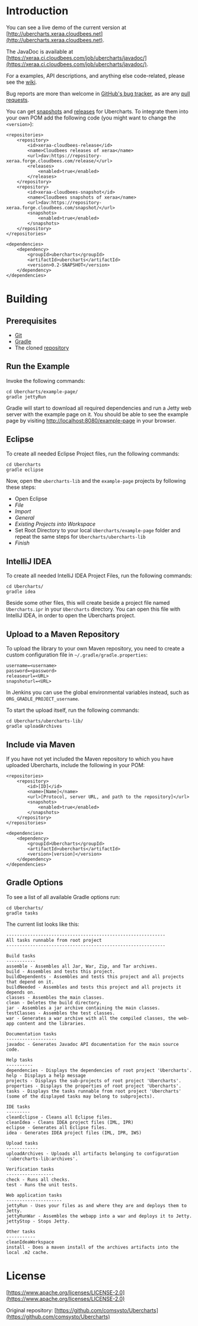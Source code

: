 # Introduction

You can see a live demo of the current version at [http://ubercharts.xeraa.cloudbees.net](http://ubercharts.xeraa.cloudbees.net).

The JavaDoc is available at [https://xeraa.ci.cloudbees.com/job/ubercharts/javadoc/](https://xeraa.ci.cloudbees.com/job/ubercharts/javadoc/).

For a examples, API descriptions, and anything else code-related, please see the [wiki](https://github.com/xeraa/Ubercharts/wiki).

Bug reports are more than welcome in [GitHub's bug tracker](https://github.com/xeraa/Ubercharts/issues), as are any [pull requests](https://github.com/xeraa/Ubercharts/pulls).

You can get [snapshots](https://repository-xeraa.forge.cloudbees.com/snapshot/) and [releases](https://repository-xeraa.forge.cloudbees.com/release/) for Ubercharts. To integrate them into your own POM add the following code (you might want to change the ``<version>``):

    <repositories>
	    <repository>
	        <id>xeraa-cloudbees-release</id>
	        <name>Cloudbees releases of xeraa</name>
	        <url>dav:https://repository-xeraa.forge.cloudbees.com/release/</url>
	        <releases>
	            <enabled>true</enabled>
	        </releases>
	    </repository>
	    <repository>
	        <id>xeraa-cloudbees-snapshot</id>
	        <name>Cloudbees snapshots of xeraa</name>
	        <url>dav:https://repository-xeraa.forge.cloudbees.com/snapshot/</url>
	        <snapshots>
	            <enabled>true</enabled>
	        </snapshots>
	    </repository>
    </repositories>

    <dependencies>
	    <dependency>
	        <groupId>ubercharts</groupId>
	        <artifactId>ubercharts</artifactId>
	        <version>0.2-SNAPSHOT</version>
	    </dependency>
    </dependencies>



# Building

## Prerequisites

* [Git](http://git-scm.com)
* [Gradle](http://gradle.org)
* The cloned [repository](https://github.com/xeraa/Ubercharts.git)



## Run the Example

Invoke the following commands:

    cd Ubercharts/example-page/
    gradle jettyRun

Gradle will start to download all required dependencies and run a Jetty web server with the example page on it. You should be able to see the example page by visiting [http://localhost:8080/example-page](http://localhost:8080/example-page) in your browser.



## Eclipse

To create all needed Eclipse Project files, run the following commands:

    cd Ubercharts
    gradle eclipse

Now, open the ``ubercharts-lib`` and the ``example-page`` projects by following these steps:

* Open Eclipse
* *File*
* *Import*
* *General*
* *Existing Projects into Workspace*
* Set Root Directory to your local ``Ubercharts/example-page`` folder and repeat the same steps for ``Ubercharts/ubercharts-lib``
* *Finish*



## IntelliJ IDEA

To create all needed IntelliJ IDEA Project Files, run the following commands:

    cd Ubercharts/
    gradle idea

Beside some other files, this will create beside a project file named ``Ubercharts.ipr`` in your ``Ubercharts`` directory. You can open this file with IntelliJ IDEA, in order to open the Ubercharts project.



## Upload to a Maven Repository

To upload the library to your own Maven repository, you need to create a custom configuration file in ``~/.gradle/gradle.properties``:

	username=<username>
	password=<password>
    releaseurl=<URL>
    snapshoturl=<URL>

In Jenkins you can use the global environmental variables instead, such as ``ORG_GRADLE_PROJECT_username``.

To start the upload itself, run the following commands:

    cd Ubercharts/ubercharts-lib/
    gradle uploadArchives



## Include via Maven

If you have not yet included the Maven repository to which you have uploaded Ubercharts, include the following in your POM:

    <repositories>
        <repository>
            <id>[ID]</id>
            <name>[Name]</name>
            <url>[Protocol, server URL, and path to the repository]</url>
            <snapshots>
                <enabled>true</enabled>
            </snapshots>
        </repository>
    </repositories>

    <dependencies>
        <dependency>
            <groupId>Ubercharts</groupId>
            <artifactId>ubercharts</artifactId>
            <version>[version]</version>
        </dependency>
    </dependencies>



## Gradle Options

To see a list of all available Gradle options run:

    cd Ubercharts/
    gradle tasks

The current list looks like this:

	------------------------------------------------------------
	All tasks runnable from root project
	------------------------------------------------------------
	
	Build tasks
	-----------
	assemble - Assembles all Jar, War, Zip, and Tar archives.
	build - Assembles and tests this project.
	buildDependents - Assembles and tests this project and all projects that depend on it.
	buildNeeded - Assembles and tests this project and all projects it depends on.
	classes - Assembles the main classes.
	clean - Deletes the build directory.
	jar - Assembles a jar archive containing the main classes.
	testClasses - Assembles the test classes.
	war - Generates a war archive with all the compiled classes, the web-app content and the libraries.
	
	Documentation tasks
	-------------------
	javadoc - Generates Javadoc API documentation for the main source code.
	
	Help tasks
	----------
	dependencies - Displays the dependencies of root project 'Ubercharts'.
	help - Displays a help message
	projects - Displays the sub-projects of root project 'Ubercharts'.
	properties - Displays the properties of root project 'Ubercharts'.
	tasks - Displays the tasks runnable from root project 'Ubercharts' (some of the displayed tasks may belong to subprojects).
	
	IDE tasks
	---------
	cleanEclipse - Cleans all Eclipse files.
	cleanIdea - Cleans IDEA project files (IML, IPR)
	eclipse - Generates all Eclipse files.
	idea - Generates IDEA project files (IML, IPR, IWS)
	
	Upload tasks
	------------
	uploadArchives - Uploads all artifacts belonging to configuration ':ubercharts-lib:archives'.
	
	Verification tasks
	------------------
	check - Runs all checks.
	test - Runs the unit tests.
	
	Web application tasks
	---------------------
	jettyRun - Uses your files as and where they are and deploys them to Jetty.
	jettyRunWar - Assembles the webapp into a war and deploys it to Jetty.
	jettyStop - Stops Jetty.
	
	Other tasks
	-----------
	cleanIdeaWorkspace
	install - Does a maven install of the archives artifacts into the local .m2 cache.



# License

[https://www.apache.org/licenses/LICENSE-2.0](https://www.apache.org/licenses/LICENSE-2.0)

Original repository: [https://github.com/comsysto/Ubercharts](https://github.com/comsysto/Ubercharts)
